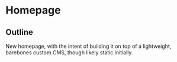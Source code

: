# Homepage

## Outline

New homepage, with the intent of building it on top of a lightweight, barebones custom CMS, though likely static initially.